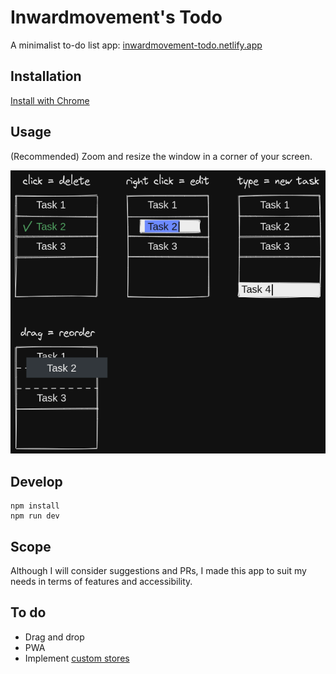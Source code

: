 # Inwardmovement's Todo
A minimalist to-do list app: [inwardmovement-todo.netlify.app](https://inwardmovement-todo.netlify.app/)

## Installation
[Install with Chrome](https://support.google.com/chrome/answer/9658361)

## Usage
(Recommended) Zoom and resize the window in a corner of your screen.

![Usage](usage.png)

## Develop
```
npm install
npm run dev
```

## Scope
Although I will consider suggestions and PRs, I made this app to suit my needs in terms of features and accessibility.

## To do
- Drag and drop
- PWA
- Implement [custom stores](https://developer.mozilla.org/en-US/docs/Learn/Tools_and_testing/Client-side_JavaScript_frameworks/Svelte_stores#implementing_our_custom_todos_store)
